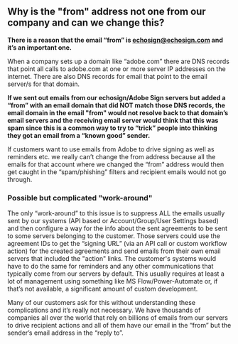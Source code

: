 ## Why is the "from" address not one from our company and can we change this?

**There is a reason that the email “from” is [echosign@echosign.com](mailto:echosign@echosign.com) and it’s an important one.**

When a company sets up a domain like “adobe.com” there are DNS records that point all calls to adobe.com at one or more server IP addresses on the internet. There are also DNS records for email that point to the email server/s for that domain.

**If we sent out emails from our echosign/Adobe Sign servers but added a “from” with an email domain that did NOT match those DNS records, the email domain in the email "from" would not resolve back to that domain’s email servers and the receiving email server would think that this was spam since this is a common way to try to “trick” people into thinking they got an email from a “known good” sender.**

 If customers want to use emails from Adobe to drive signing as well as reminders etc. we really can’t change the from address because all the emails for that account where we changed the “from” address would then get caught in the “spam/phishing” filters and recipient emails would not go through.

### Possible but complicated "work-around"

The only “work-around” to this issue is to suppress ALL the emails usually sent by our systems (API based or Account/Group/User Settings based) and then configure a way for the info about the sent agreements to be sent to some servers belonging to the customer. Those servers could use the agreement IDs to get the “signing URL” (via an API call or custom workflow action) for the created agreements and send emails from their own email servers that included the "action" links. The customer's systems would have to do the same for reminders and any other communications that typically come from our servers by default. This usually requires at least a lot of management using something like MS Flow/Power-Automate or, if that’s not available, a significant amount of custom development.

 Many of our customers ask for this  without understanding these complications and it’s really not necessary. We have thousands of companies all over the world that rely on billions of emails from our servers to drive recipient actions and all of them have our email in the “from” but the sender’s email address in the “reply to”.

